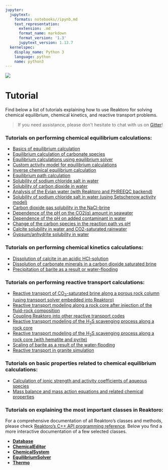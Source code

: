 ```yaml
---
jupyter:
  jupytext:
    formats: notebooks//ipynb,md
    text_representation:
      extension: .md
      format_name: markdown
      format_version: '1.3'
      jupytext_version: 1.13.7
  kernelspec:
    display_name: Python 3
    language: python
    name: python3
---
```


<div>
<a href="https://reaktoro.org"><img src="https://reaktoro.org/_images/reaktoro-header.svg"></a>
</div>


# Tutorial

Find below a list of tutorials explaining how to use Reaktoro for solving
chemical equilibrium, chemical kinetics, and reactive transport problems.

> If you need assistance, please don't hesitate to chat with us on
[Gitter](https://gitter.im/reaktoro/community)!

### Tutorials on performing chemical equilibrium calculations:

* [Basics of equilibrium calculation](eq.equilibrium-basics.ipynb)
* [Equilibrium calculation of carbonate species](eq.equilibrium-carbonates.ipynb)
* [Equilibrium calculations using equilibrium solver](eq.co2-brine-using-equilibrium-solver.ipynb)
* [Custom activity model for equilibrium calculations](eq.custom-activity-models.ipynb)
* [Inverse chemical equilibrium calculation](eq.inverse-equilibrium.ipynb)
* [Equilibrium path calculation](eq.equilibriumpath.ipynb)
* [Solubility of sodium chloride salt in water](eq.eq.sodium-chloride-solubility-in-water.ipynb)
* [Solubility of carbon dioxide in water](eq.co2-solubility-in-water.ipynb)
* [Analysis of the Evian water (with Reaktoro and PHREEQC backend)](eq.evian-water-analysis.ipynb)
* [Solubility of sodium chloride salt in water (using Setschenow activity model)](eq.equilibrium-setschenow-activity-model.ipynb)
* [Carbon dioxide gas solubility in the NaCl-brine](eq.co2-solubility-in-nacl-brine.ipynb)
* [Dependence of the pH on the CO2(g) amount in seawater](eq.ph-dependence-on-co2-in-seawater.ipynb)
* [Dependence of the pH on added contaminant in water](eq.ph-dependence-on-contaminants-in-water.ipynb)
* [Change of the carbon species in the reaction path vs pH](eq.equilibriumpath-carbon-species-vs-ph.ipynb)
* [Calcite solubility in water and CO2-saturated rainwater](eq.calcite-solubility.py)
* [Gypsum/anhydrite solubility in water](eq.anhydrite-solubility.ipynb)

### Tutorials on performing chemical kinetics calculations:

* [Dissolution of calcite in an acidic HCl-solution](kin.calcite-hcl.ipynb)
* [Dissolution of carbonate minerals in a carbon dioxide saturated brine](kin.carbonates-co2.ipynb)
* [Precipitation of barite as a result or water-flooding](kin.barite-precipitation.ipynb)

### Tutorials on performing reactive transport calculations:

* [Reactive transport of CO<sub>2</sub>-saturated brine along a porous rock column (using transport solver embedded
 into Reaktoro)](rt.calcite-brine.ipynb)
* [Reactive transport modeling along a rock core after injection of the fluid-rock composition](rt.calcite-dolomite.ipynb)
* [Coupling Reaktoro into other reactive transport codes](rt.coupling-reaktoro-to-transport.ipynb)
* [Reactive transport modeling of the H<sub>2</sub>S scavenging process along a rock core](rt.scavenging.ipynb)
* [Reactive transport modeling of the H<sub>2</sub>S scavenging process along a rock core (with hematite and pyrite)](rt.scavenging-with-hematite-and-pyrite.ipynb)
* [Scaling of barite as a result of the water-flooding](rt.scaling.ipynb)
* [Reactive transport in granite simulation](rt.granite.ipynb)

### Tutorials on basic properties related to chemical equilibrium calculations:

* [Calculation of ionic strength and activity coefficients of aqueous species](eq.ionic-strength-and-activity-coefficients.ipynb)
* [Mass balance and mass action equations and related chemical properties](eq.mass-balance-mass-action.ipynb)

### Tutorials on explaining the most important classes in Reaktoro:

For a comprehensive documentation of all Reaktoro’s classes and methods, please check [Reaktoro’s C++ API programming reference](https://reaktoro.org/cpp/index.html).
Below you find a more interactive documentation of a few selected classes.

* [**Database**](cl.database.ipynb)
* [**ChemicalEditor**](cl.chemical-editor.ipynb)
* [**ChemicalSystem**](cl.chemical-system.ipynb)
* [**EquilibriumSolver**](cl.equilibrium-solver.ipynb)
* [**Thermo**](cl.thermo.ipynb)
